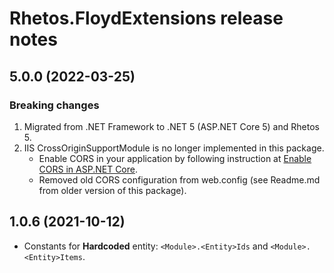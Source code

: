 # Rhetos.FloydExtensions release notes

## 5.0.0 (2022-03-25)

### Breaking changes

1. Migrated from .NET Framework to .NET 5 (ASP.NET Core 5) and Rhetos 5.
2. IIS CrossOriginSupportModule is no longer implemented in this package.
   * Enable CORS in your application by following instruction at [Enable CORS in ASP.NET Core](https://docs.microsoft.com/en-us/aspnet/core/security/cors?view=aspnetcore-5.0).
   * Removed old CORS configuration from web.config (see Readme.md from older version of this package).

## 1.0.6 (2021-10-12)

* Constants for **Hardcoded** entity: `<Module>.<Entity>Ids` and `<Module>.<Entity>Items`.
